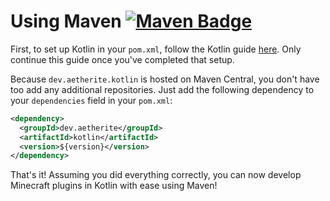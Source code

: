 [maven-central-badge]: https://img.shields.io/maven-central/v/dev.aetherite/kotlin?logo=Apache&style=flat-square&label=release
[maven-central-url]: https://search.maven.org/artifact/dev.aetherite/kotlin/${version}/jar

# Using Maven [![Maven Badge][maven-central-badge]][maven-central-url]

[kotlin-maven-docs]: https://kotlinlang.org/docs/reference/using-maven.html

First, to set up Kotlin in your `pom.xml`, follow the Kotlin guide [here][kotlin-maven-docs]. Only continue this guide once you've completed that setup.

Because `dev.aetherite.kotlin` is hosted on Maven Central, you don't have too add any additional repositories. Just add the following dependency to your `dependencies` field in your `pom.xml`:

```xml
<dependency>
  <groupId>dev.aetherite</groupId>
  <artifactId>kotlin</artifactId>
  <version>${version}</version>
</dependency>
```

That's it! Assuming you did everything correctly, you can now develop Minecraft plugins in Kotlin with ease using Maven!
